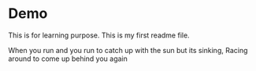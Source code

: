 # Demo

This is for learning purpose. This is my first readme file.

When you run and you run to catch up with the sun but its sinking,
Racing around to come up behind you again
